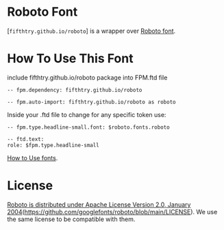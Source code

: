 # Roboto Font

[`fifthtry.github.io/roboto`] is a wrapper over [Roboto font](https://github.com/googlefonts/roboto/).

# How To Use This Font

include fifthtry.github.io/roboto package into FPM.ftd file

```ftd
-- fpm.dependency: fifthtry.github.io/roboto

-- fpm.auto-import: fifthtry.github.io/roboto as roboto
```

Inside your .ftd file to change for any specific token use:

```
-- fpm.type.headline-small.font: $roboto.fonts.roboto

-- ftd.text:
role: $fpm.type.headline-small
```

[How to Use fonts](https://fpm.dev/how-to/how-to-use-fonts/).

# License

[Roboto is distributed under  Apache License Version 2.0, January 2004](http://www.apache.org/licenses/)(https://github.com/googlefonts/roboto/blob/main/LICENSE). We use the same license to be compatible with them.
